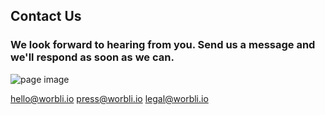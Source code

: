 
## Contact Us
### We look forward to hearing from you. Send us a message and we'll respond as soon as we can.

![page image](../images/contacts.jpg)


hello@worbli.io
press@worbli.io
legal@worbli.io
